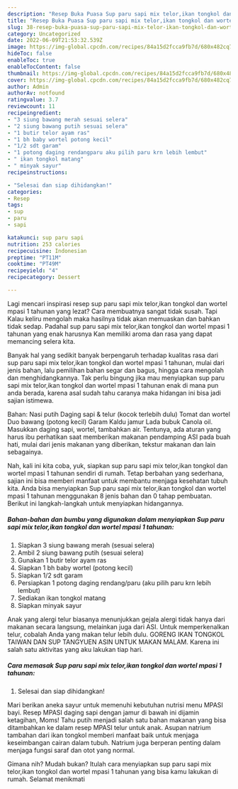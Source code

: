 ```yaml
---
description: "Resep Buka Puasa Sup paru sapi mix telor,ikan tongkol dan wortel mpasi 1 tahunan, Menggugah Selera"
title: "Resep Buka Puasa Sup paru sapi mix telor,ikan tongkol dan wortel mpasi 1 tahunan, Menggugah Selera"
slug: 38-resep-buka-puasa-sup-paru-sapi-mix-telor-ikan-tongkol-dan-wortel-mpasi-1-tahunan-menggugah-selera
category: Uncategorized
date: 2022-06-09T21:53:32.539Z
image: https://img-global.cpcdn.com/recipes/84a15d2fcca9fb7d/680x482cq70/sup-paru-sapi-mix-telorikan-tongkol-dan-wortel-mpasi-1-tahunan-foto-resep-utama.jpg
hideToc: false
enableToc: true
enableTocContent: false
thumbnail: https://img-global.cpcdn.com/recipes/84a15d2fcca9fb7d/680x482cq70/sup-paru-sapi-mix-telorikan-tongkol-dan-wortel-mpasi-1-tahunan-foto-resep-utama.jpg
cover: https://img-global.cpcdn.com/recipes/84a15d2fcca9fb7d/680x482cq70/sup-paru-sapi-mix-telorikan-tongkol-dan-wortel-mpasi-1-tahunan-foto-resep-utama.jpg
author: Admin
authorAv: notfound
ratingvalue: 3.7
reviewcount: 11
recipeingredient:
- "3 siung bawang merah sesuai selera"
- "2 siung bawang putih sesuai selera"
- "1 butir telor ayam ras"
- "1 bh baby wortel potong kecil"
- "1/2 sdt garam"
- "1 potong daging rendangparu aku pilih paru krn lebih lembut"
- " ikan tongkol matang"
- " minyak sayur"
recipeinstructions:

- "Selesai dan siap dihidangkan!"
categories:
- Resep
tags:
- sup
- paru
- sapi

katakunci: sup paru sapi 
nutrition: 253 calories
recipecuisine: Indonesian
preptime: "PT11M"
cooktime: "PT49M"
recipeyield: "4"
recipecategory: Dessert

---
```



Lagi mencari inspirasi resep sup paru sapi mix telor,ikan tongkol dan wortel mpasi 1 tahunan yang lezat? Cara membuatnya sangat tidak susah. Tapi Kalau keliru mengolah maka hasilnya tidak akan memuaskan dan bahkan tidak sedap. Padahal sup paru sapi mix telor,ikan tongkol dan wortel mpasi 1 tahunan yang enak harusnya Kan memiliki aroma dan rasa yang dapat memancing selera kita.


Banyak hal yang sedikit banyak berpengaruh terhadap kualitas rasa dari sup paru sapi mix telor,ikan tongkol dan wortel mpasi 1 tahunan, mulai dari jenis bahan, lalu pemilihan bahan segar dan bagus, hingga cara mengolah dan menghidangkannya. Tak perlu bingung jika mau menyiapkan sup paru sapi mix telor,ikan tongkol dan wortel mpasi 1 tahunan enak di mana pun anda berada, karena asal sudah tahu caranya maka hidangan ini bisa jadi sajian istimewa.

Bahan: Nasi putih Daging sapi &amp; telur (kocok terlebih dulu) Tomat dan wortel Duo bawang (potong kecil) Garam Kaldu jamur Lada bubuk Canola oil. Masukkan daging sapi, wortel, tambahkan air. Tentunya, ada aturan yang harus ibu perhatikan saat memberikan makanan pendamping ASI pada buah hati, mulai dari jenis makanan yang diberikan, tekstur makanan dan lain sebagainya.


Nah, kali ini kita coba, yuk, siapkan sup paru sapi mix telor,ikan tongkol dan wortel mpasi 1 tahunan sendiri di rumah. Tetap berbahan yang sederhana, sajian ini bisa memberi manfaat untuk membantu menjaga kesehatan tubuh kita. Anda bisa menyiapkan Sup paru sapi mix telor,ikan tongkol dan wortel mpasi 1 tahunan menggunakan 8 jenis bahan dan 0 tahap pembuatan. Berikut ini langkah-langkah untuk menyiapkan hidangannya.

<!--inarticleads1-->

##### Bahan-bahan dan bumbu yang digunakan dalam menyiapkan Sup paru sapi mix telor,ikan tongkol dan wortel mpasi 1 tahunan:

1. Siapkan 3 siung bawang merah (sesuai selera)
1. Ambil 2 siung bawang putih (sesuai selera)
1. Gunakan 1 butir telor ayam ras
1. Siapkan 1 bh baby wortel (potong kecil)
1. Siapkan 1/2 sdt garam
1. Persiapkan 1 potong daging rendang/paru (aku pilih paru krn lebih lembut)
1. Sediakan  ikan tongkol matang
1. Siapkan  minyak sayur


Anak yang alergi telur biasanya menunjukkan gejala alergi tidak hanya dari makanan secara langsung, melainkan juga dari ASI. Untuk memperkenalkan telur, cobalah Anda yang makan telur lebih dulu. GORENG IKAN TONGKOL TAIWAN DAN SUP TANGYUEN ASIN UNTUK MAKAN MALAM. Karena ini salah satu aktivitas yang aku lakukan tiap hari. 

<!--inarticleads2-->

##### Cara memasak Sup paru sapi mix telor,ikan tongkol dan wortel mpasi 1 tahunan:


1. Selesai dan siap dihidangkan!

Mari berikan aneka sayur untuk memenuhi kebutuhan nutrisi menu MPASI bayi. Resep MPASI daging sapi dengan jamur di bawah ini dijamin ketagihan, Moms! Tahu putih menjadi salah satu bahan makanan yang bisa ditambahkan ke dalam resep MPASI telur untuk anak. Asupan natrium tambahan dari ikan tongkol memberi manfaat baik untuk menjaga keseimbangan cairan dalam tubuh. Natrium juga berperan penting dalam menjaga fungsi saraf dan otot yang normal. 

Gimana nih? Mudah bukan? Itulah cara menyiapkan sup paru sapi mix telor,ikan tongkol dan wortel mpasi 1 tahunan yang bisa kamu lakukan di rumah. Selamat menikmati
